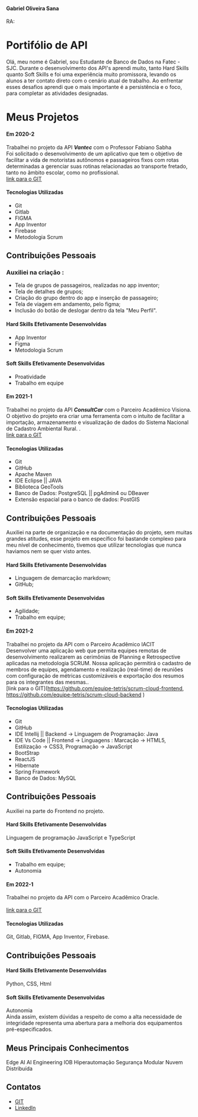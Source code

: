#### Gabriel Oliveira Sana
RA: 

# Portifólio de API

Olá, meu nome é Gabriel, sou Estudante de Banco de Dados na Fatec - SJC. Durante o desenvolvimento dos API's aprendi muito, tanto Hard Skills quanto Soft Skills e foi uma experiência muito promissora, levando os alunos a ter contato direto com o cenário atual de trabalho. Ao enfrentar esses desafios aprendi que o mais importante é a persistência e o foco, para completar as atividades designadas. 

# Meus Projetos

#### Em 2020-2
Trabalhei no projeto da API ***Vantec*** com o Professor Fabiano Sabha<br> Foi solicitado o desenvolvimento de um aplicativo que tem o objetivo de facilitar a vida de motoristas autônomos e passageiros fixos com rotas determinadas a gerenciar suas rotinas relacionadas ao transporte fretado, tanto no âmbito escolar, como no profissional. <br>
[link para o GIT](https://gitlab.com/vanzeiros-do-vale/vantec)

#### Tecnologias Utilizadas
- Git 
- Gitlab
- FIGMA
- App Inventor
- Firebase
- Metodologia Scrum

## Contribuições Pessoais
### Auxiliei na criação :
- Tela de grupos de passageiros, realizadas no app inventor; 
- Tela de detalhes de grupos;
- Criação do grupo dentro do app e inserção de passageiro; 
- Tela de viagem em andamento, pelo figma;
- Inclusão do botão de deslogar dentro da tela "Meu Perfil".
#### Hard Skills Efetivamente Desenvolvidas
- App Inventor
- Figma
- Metodologia Scrum

#### Soft Skills Efetivamente Desenvolvidas
- Proatividade<br> 
- Trabalho em equipe


#### Em 2021-1
Trabalhei no projeto da API ***ConsultCar*** com o Parceiro Acadêmico Visiona.<br>
O objetivo do projeto era criar uma ferramenta com o intuito de facilitar a importação, armazenamento e visualização de dados do Sistema Nacional de Cadastro Ambiental Rural.
.<br>
[link para o GIT](https://github.com/equipe-tetris/ConsultCAR)

#### Tecnologias Utilizadas
- Git
- GitHub
- Apache Maven
- IDE Eclipse || JAVA
- Biblioteca GeoTools
- Banco de Dados: PostgreSQL || pgAdmin4 ou DBeaver
- Extensão espacial para o banco de dados: PostGIS

## Contribuições Pessoais
Auxiliei na parte de organização e na documentação do projeto, sem muitas grandes atitudes, esse projeto em específico foi bastande complexo para meu nível de conhecimento, tivemos que utilizar tecnologias que nunca haviamos nem se quer visto antes.


#### Hard Skills Efetivamente Desenvolvidas
- Linguagem de demarcação markdown;
- GitHub;

#### Soft Skills Efetivamente Desenvolvidas
- Agilidade;
- Trabalho em equipe;

#### Em 2021-2
Trabalhei no projeto da API com o Parceiro Acadêmico IACIT<br> Desenvolver uma aplicação web que permita equipes remotas de desenvolvimento realizarem as cerimônias de Planning e Retrospective aplicadas na metodologia SCRUM.
Nossa aplicação permitirá o cadastro de membros de equipes, agendamento e realização (real-time) de reuniões com configuração de métricas customizáveis e exportação dos resumos para os integrantes das mesmas.. <br>
[link para o GIT](https://github.com/equipe-tetris/scrum-cloud-frontend, https://github.com/equipe-tetris/scrum-cloud-backend )

#### Tecnologias Utilizadas
- Git
- GitHub
- IDE Intellij || Backend -> Linguagem de Programação: Java
- IDE Vs Code || Frontend -> Linguagens : Marcação -> HTML5, Estilização -> CSS3, Programação -> JavaScript
- BootStrap
- ReactJS
- Hibernate
- Spring Framework
- Banco de Dados: MySQL

## Contribuições Pessoais
Auxiliei na parte do Frontend no projeto.

#### Hard Skills Efetivamente Desenvolvidas
Linguagem de programação JavaScript e TypeScript

#### Soft Skills Efetivamente Desenvolvidas
- Trabalho em equipe;
- Autonomia

#### Em 2022-1
Trabalhei no projeto da API com o Parceiro Acadêmico Oracle.<br>  <br>
[link para o GIT](https://github.com/EquipeFatec)

#### Tecnologias Utilizadas
Git, Gitlab, FIGMA, App Inventor, Firebase.

## Contribuições Pessoais


#### Hard Skills Efetivamente Desenvolvidas
Python, CSS, Html

#### Soft Skills Efetivamente Desenvolvidas
Autonomia<br>
Ainda assim, existem dúvidas a respeito de como a alta necessidade de integridade representa uma abertura para a melhoria dos equipamentos pré-especificados.



## Meus Principais Conhecimentos
Edge AI
AI Engineering
IOB
Hiperautomação
Segurança Modular
Nuvem Distribuída

## Contatos
* [GIT](https://www.git.com)
* [LinkedIn](https://www.linkedin.com)



